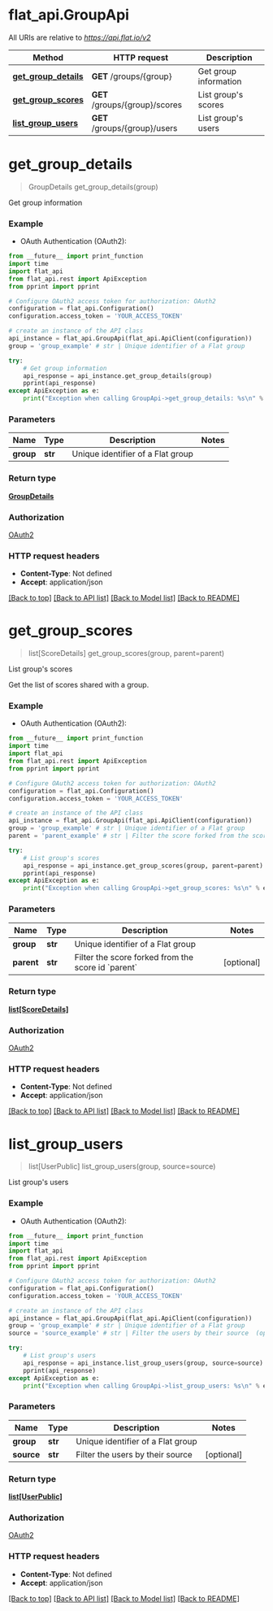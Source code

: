 # flat_api.GroupApi

All URIs are relative to *https://api.flat.io/v2*

Method | HTTP request | Description
------------- | ------------- | -------------
[**get_group_details**](GroupApi.md#get_group_details) | **GET** /groups/{group} | Get group information
[**get_group_scores**](GroupApi.md#get_group_scores) | **GET** /groups/{group}/scores | List group&#39;s scores
[**list_group_users**](GroupApi.md#list_group_users) | **GET** /groups/{group}/users | List group&#39;s users


# **get_group_details**
> GroupDetails get_group_details(group)

Get group information

### Example

* OAuth Authentication (OAuth2): 
```python
from __future__ import print_function
import time
import flat_api
from flat_api.rest import ApiException
from pprint import pprint

# Configure OAuth2 access token for authorization: OAuth2
configuration = flat_api.Configuration()
configuration.access_token = 'YOUR_ACCESS_TOKEN'

# create an instance of the API class
api_instance = flat_api.GroupApi(flat_api.ApiClient(configuration))
group = 'group_example' # str | Unique identifier of a Flat group 

try:
    # Get group information
    api_response = api_instance.get_group_details(group)
    pprint(api_response)
except ApiException as e:
    print("Exception when calling GroupApi->get_group_details: %s\n" % e)
```

### Parameters

Name | Type | Description  | Notes
------------- | ------------- | ------------- | -------------
 **group** | **str**| Unique identifier of a Flat group  | 

### Return type

[**GroupDetails**](GroupDetails.md)

### Authorization

[OAuth2](../README.md#OAuth2)

### HTTP request headers

 - **Content-Type**: Not defined
 - **Accept**: application/json

[[Back to top]](#) [[Back to API list]](../README.md#documentation-for-api-endpoints) [[Back to Model list]](../README.md#documentation-for-models) [[Back to README]](../README.md)

# **get_group_scores**
> list[ScoreDetails] get_group_scores(group, parent=parent)

List group's scores

Get the list of scores shared with a group. 

### Example

* OAuth Authentication (OAuth2): 
```python
from __future__ import print_function
import time
import flat_api
from flat_api.rest import ApiException
from pprint import pprint

# Configure OAuth2 access token for authorization: OAuth2
configuration = flat_api.Configuration()
configuration.access_token = 'YOUR_ACCESS_TOKEN'

# create an instance of the API class
api_instance = flat_api.GroupApi(flat_api.ApiClient(configuration))
group = 'group_example' # str | Unique identifier of a Flat group 
parent = 'parent_example' # str | Filter the score forked from the score id `parent` (optional)

try:
    # List group's scores
    api_response = api_instance.get_group_scores(group, parent=parent)
    pprint(api_response)
except ApiException as e:
    print("Exception when calling GroupApi->get_group_scores: %s\n" % e)
```

### Parameters

Name | Type | Description  | Notes
------------- | ------------- | ------------- | -------------
 **group** | **str**| Unique identifier of a Flat group  | 
 **parent** | **str**| Filter the score forked from the score id &#x60;parent&#x60; | [optional] 

### Return type

[**list[ScoreDetails]**](ScoreDetails.md)

### Authorization

[OAuth2](../README.md#OAuth2)

### HTTP request headers

 - **Content-Type**: Not defined
 - **Accept**: application/json

[[Back to top]](#) [[Back to API list]](../README.md#documentation-for-api-endpoints) [[Back to Model list]](../README.md#documentation-for-models) [[Back to README]](../README.md)

# **list_group_users**
> list[UserPublic] list_group_users(group, source=source)

List group's users

### Example

* OAuth Authentication (OAuth2): 
```python
from __future__ import print_function
import time
import flat_api
from flat_api.rest import ApiException
from pprint import pprint

# Configure OAuth2 access token for authorization: OAuth2
configuration = flat_api.Configuration()
configuration.access_token = 'YOUR_ACCESS_TOKEN'

# create an instance of the API class
api_instance = flat_api.GroupApi(flat_api.ApiClient(configuration))
group = 'group_example' # str | Unique identifier of a Flat group 
source = 'source_example' # str | Filter the users by their source  (optional)

try:
    # List group's users
    api_response = api_instance.list_group_users(group, source=source)
    pprint(api_response)
except ApiException as e:
    print("Exception when calling GroupApi->list_group_users: %s\n" % e)
```

### Parameters

Name | Type | Description  | Notes
------------- | ------------- | ------------- | -------------
 **group** | **str**| Unique identifier of a Flat group  | 
 **source** | **str**| Filter the users by their source  | [optional] 

### Return type

[**list[UserPublic]**](UserPublic.md)

### Authorization

[OAuth2](../README.md#OAuth2)

### HTTP request headers

 - **Content-Type**: Not defined
 - **Accept**: application/json

[[Back to top]](#) [[Back to API list]](../README.md#documentation-for-api-endpoints) [[Back to Model list]](../README.md#documentation-for-models) [[Back to README]](../README.md)

